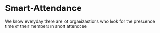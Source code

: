 # Smart-Attendance

We know everyday there are lot organizastions who look for the prescence time of their members in short attendcee 
